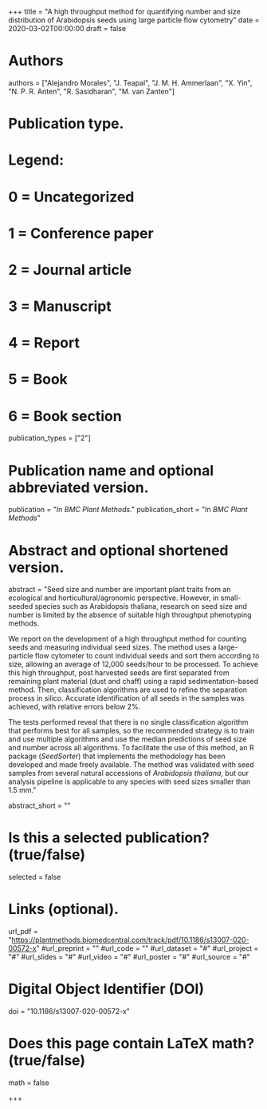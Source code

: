 +++
title = "A high throughput method for quantifying number and size distribution of Arabidopsis seeds using large particle flow cytometry"
date = 2020-03-02T00:00:00
draft = false

# Authors
authors = ["Alejandro Morales", "J. Teapal", "J. M. H. Ammerlaan", "X. Yin", "N. P. R. Anten", "R. Sasidharan", "M. van Zanten"]

# Publication type.
# Legend:
# 0 = Uncategorized
# 1 = Conference paper
# 2 = Journal article
# 3 = Manuscript
# 4 = Report
# 5 = Book
# 6 = Book section
publication_types = ["2"]

# Publication name and optional abbreviated version.
publication = "In *BMC Plant Methods*."
publication_short = "In *BMC Plant Methods*"

# Abstract and optional shortened version.
abstract = "Seed size and number are important plant traits from an ecological and horticultural/agronomic perspective. However, in small-seeded species such as Arabidopsis thaliana, research on seed size and number is limited by the absence of suitable high throughput phenotyping methods.

We report on the development of a high throughput method for counting seeds and measuring individual seed sizes. The method uses a large-particle flow cytometer to count individual seeds and sort them according to size, allowing an average of 12,000 seeds/hour to be processed. To achieve this high throughput, post harvested seeds are first separated from remaining plant material (dust and chaff) using a rapid sedimentation-based method. Then, classification algorithms are used to refine the separation process in silico. Accurate identification of all seeds in the samples was achieved, with relative errors below 2%.

The tests performed reveal that there is no single classification algorithm that performs best for all samples, so the recommended strategy is to train and use multiple algorithms and use the median predictions of seed size and number across all algorithms. To facilitate the use of this method, an R package (*SeedSorter*) that implements the methodology has been developed and made freely available. The method was validated with seed samples from several natural accessions of *Arabidopsis thaliana*, but our analysis pipeline is applicable to any species with seed sizes smaller than 1.5 mm."

abstract_short = ""

# Is this a selected publication? (true/false)
selected = false

# Links (optional).
url_pdf = "https://plantmethods.biomedcentral.com/track/pdf/10.1186/s13007-020-00572-x"
#url_preprint = ""
#url_code = ""
#url_dataset = "#"
#url_project = "#"
#url_slides = "#"
#url_video = "#"
#url_poster = "#"
#url_source = "#"

# Digital Object Identifier (DOI)
doi = "10.1186/s13007-020-00572-x"

# Does this page contain LaTeX math? (true/false)
math = false


+++
